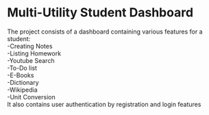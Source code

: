 # Multi-Utility Student Dashboard 
The project consists of a dashboard containing various features for a student:<br />
-Creating Notes<br />
-Listing Homework<br />
-Youtube Search<br />
-To-Do list<br />
-E-Books<br />
-Dictionary<br />
-Wikipedia<br />
-Unit Conversion<br />
It also contains user authentication by registration and login features

